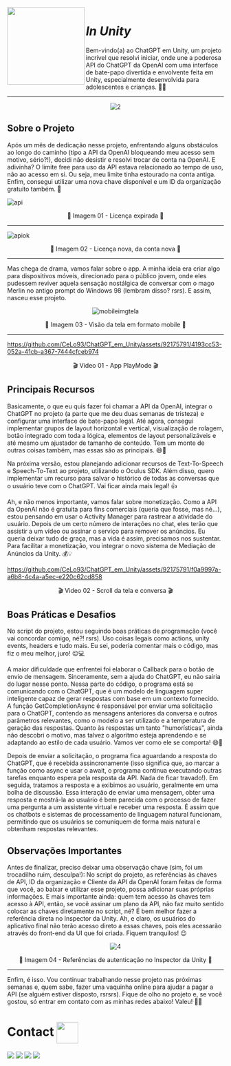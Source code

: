 <img align='left' src='https://github.com/CeLo93/CeLo93/assets/92175791/71e3914e-e9be-46ab-be9f-fe7df7312ef4.gif' width='180"'> 

# *In Unity*

Bem-vindo(a) ao ChatGPT em Unity, um projeto incrível que resolvi iniciar, onde une a poderosa API do ChatGPT da OpenAI com uma interface de bate-papo divertida e envolvente feita em Unity, especialmente desenvolvida para adolescentes e crianças. 🤖💬

---------

<div align="center">

![2](https://github.com/CeLo93/ChatGPT_em_Unity/assets/92175791/597b2d9b-75cb-4528-aeff-b57a1fd7fd55)

</div>



## Sobre o Projeto
Após um mês de dedicação nesse projeto, enfrentando alguns obstáculos ao longo do caminho (tipo a API da OpenAI bloqueando meu acesso sem motivo, sério?!), decidi não desistir e resolvi trocar de conta na OpenAI. E adivinha? O limite free para uso da API estava relacionado ao tempo de uso, não ao acesso em si. Ou seja, meu limite tinha estourado na conta antiga. Enfim, consegui utilizar uma nova chave disponível e um ID da organização gratuito também. 💪

![api](https://github.com/CeLo93/ChatGPT_em_Unity/assets/92175791/072ffc64-80ca-41ae-8b75-5e5f38b03ae6)

<div align="center">

 📸 Imagem 01 - Licença expirada 📸

</div>

------

![apiok](https://github.com/CeLo93/ChatGPT_em_Unity/assets/92175791/3c8a3a20-7d89-4c67-8685-ab407a9856bd)

<div align="center">

 📸 Imagem 02 - Licença nova, da conta nova 📸

</div>

-------

Mas chega de drama, vamos falar sobre o app. A minha ideia era criar algo para dispositivos móveis, direcionado para o público jovem, onde eles pudessem reviver aquela sensação nostálgica de conversar com o mago Merlin no antigo prompt do Windows 98 (lembram disso? rsrs). E assim, nasceu esse projeto.  


<div align="center">

![mobileimgtela](https://github.com/CeLo93/ChatGPT_em_Unity/assets/92175791/8068b0a6-d3b8-4aa3-9de7-df5f4ce094d7)

</div>

<div align="center">

 📸 Imagem 03 - Visão da tela em formato mobile 📸

</div>

------

https://github.com/CeLo93/ChatGPT_em_Unity/assets/92175791/4193cc53-052a-41cb-a367-7444cfceb974
<div align="center">

 🎬 Video 01 - App PlayMode 🎬

</div>

## Principais Recursos
Basicamente, o que eu quis fazer foi chamar a API da OpenAI, integrar o ChatGPT no projeto (a parte que me deu duas semanas de tristeza) e configurar uma interface de bate-papo legal. Até agora, consegui implementar grupos de layout horizontal e vertical, visualização de rolagem, botão integrado com toda a lógica, elementos de layout personalizáveis e até mesmo um ajustador de tamanho de conteúdo. Tem um monte de outras coisas também, mas essas são as principais. 😄🚀

Na próxima versão, estou planejando adicionar recursos de Text-To-Speech e Speech-To-Text ao projeto, utilizando o Oculus SDK. Além disso, quero implementar um recurso para salvar o histórico de todas as conversas que o usuário teve com o ChatGPT. Vai ficar ainda mais legal! 👍

Ah, e não menos importante, vamos falar sobre monetização. Como a API da OpenAI não é gratuita para fins comerciais (queria que fosse, mas né...), estou pensando em usar o Activity Manager para rastrear a atividade do usuário. Depois de um certo número de interações no chat, eles terão que assistir a um vídeo ou assinar o serviço para remover os anúncios. Eu queria deixar tudo de graça, mas a vida é assim, precisamos nos sustentar. Para facilitar a monetização, vou integrar o novo sistema de Mediação de Anúncios da Unity. 💰💡


https://github.com/CeLo93/ChatGPT_em_Unity/assets/92175791/f0a9997a-a6b8-4c4a-a5ec-e220c62cd858
<div align="center">

 🎬 Video 02 - Scroll da tela e conversa 🎬

</div>

## Boas Práticas e Desafios
No script do projeto, estou seguindo boas práticas de programação (você vai concordar comigo, né?! rsrs). Uso coisas legais como actions, unity events, headers e tudo mais. Eu sei, poderia comentar mais o código, mas fiz o meu melhor, juro! 😉💻

A maior dificuldade que enfrentei foi elaborar o Callback para o botão de envio de mensagem. Sinceramente, sem a ajuda do ChatGPT, eu não sairia do lugar nesse ponto. Nessa parte do código, o programa está se comunicando com o ChatGPT, que é um modelo de linguagem super inteligente capaz de gerar respostas com base em um contexto fornecido. A função GetCompletionAsync é responsável por enviar uma solicitação para o ChatGPT, contendo as mensagens anteriores da conversa e outros parâmetros relevantes, como o modelo a ser utilizado e a temperatura de geração das respostas. Quanto às respostas um tanto "humorísticas", ainda não descobri o motivo, mas talvez o algoritmo esteja aprendendo e se adaptando ao estilo de cada usuário. Vamos ver como ele se comporta! 😄💬



Depois de enviar a solicitação, o programa fica aguardando a resposta do ChatGPT, que é recebida assincronamente (isso significa que, ao marcar a função como async e usar o await, o programa continua executando outras tarefas enquanto espera pela resposta da API. Nada de ficar travado!). Em seguida, tratamos a resposta e a exibimos ao usuário, geralmente em uma bolha de discussão. Essa interação de enviar uma mensagem, obter uma resposta e mostrá-la ao usuário é bem parecida com o processo de fazer uma pergunta a um assistente virtual e receber uma resposta. É assim que os chatbots e sistemas de processamento de linguagem natural funcionam, permitindo que os usuários se comuniquem de forma mais natural e obtenham respostas relevantes.

## Observações Importantes
Antes de finalizar, preciso deixar uma observação chave (sim, foi um trocadilho ruim, desculpa!): No script do projeto, as referências às chaves de API, ID da organização e Cliente da API da OpenAI foram feitas de forma que você, ao baixar e utilizar esse projeto, possa adicionar suas próprias informações. E mais importante ainda: quem tem acesso às chaves tem acesso à API, então, se você assinar um plano da API, não faz muito sentido colocar as chaves diretamente no script, né? É bem melhor fazer a referência direta no Inspector da Unity. Ah, e claro, os usuários do aplicativo final não terão acesso direto a essas chaves, pois eles acessarão através do front-end da UI que foi criada. Fiquem tranquilos! 😉



</div>

<div align="center">

![4](https://github.com/CeLo93/ChatGPT_em_Unity/assets/92175791/77c13655-1ce1-41db-a29f-faa9079ce1ee)

</div>

</div>

<div align="center">

 📸 Imagem 04 - Referências de autenticação no Inspector da Unity  📸

</div>

------

Enfim, é isso. Vou continuar trabalhando nesse projeto nas próximas semanas e, quem sabe, fazer uma vaquinha online para ajudar a pagar a API (se alguém estiver disposto, rsrsrs). Fique de olho no projeto e, se você gostou, só entrar em contato com as minhas redes abaixo! Valeu! 🙌🔥

# Contact <img align='center' src='https://user-images.githubusercontent.com/5713670/87202985-820dcb80-c2b6-11ea-9f56-7ec461c497c3.gif' width='50"'>


<a href="https://www.youtube.com/channel/UCvjn1p6Pny3f2StiLvwR2Cw" target="_blank"><img src="https://img.shields.io/badge/YouTube-FF0000?style=for-the-badge&logo=youtube&logoColor=white" target="_blank"></a>
<a href="https://instagram.com/m_brito93" target="_blank"><img src="https://img.shields.io/badge/-Instagram-%23E4405F?style=for-the-badge&logo=instagram&logoColor=white" target="_blank"></a>
<a href = "mailto:marcelobrito.py@gmail.com"><img src="https://img.shields.io/badge/Gmail-D14836?style=for-the-badge&logo=gmail&logoColor=white" target="_blank"></a>
<a href="https://www.linkedin.com/in/marcelo-brito-9a0523280/" target="_blank"><img src="https://img.shields.io/badge/-LinkedIn-%230077B5?style=for-the-badge&logo=linkedin&logoColor=white" target="_blank"></a>


